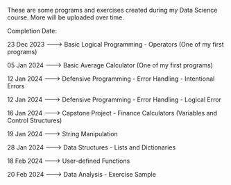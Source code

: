 These are some programs and exercises created during my Data Science course. More will be uploaded over time.


Completion Date:

23 Dec 2023  --->  Basic Logical Programming - Operators    (One of my first programs)

05 Jan 2024  --->  Basic Average Calculator                 (One of my first programs)

12 Jan 2024  --->  Defensive Programming - Error Handling - Intentional Errors

12 Jan 2024  --->  Defensive Programming - Error Handling - Logical Error

16 Jan 2024  --->  Capstone Project - Finance Calculators  (Variables and Control Structures)

19 Jan 2024  --->  String Manipulation

28 Jan 2024  --->  Data Structures - Lists and Dictionaries

18 Feb 2024  --->  User-defined Functions

20 Feb 2024  --->  Data Analysis - Exercise Sample
